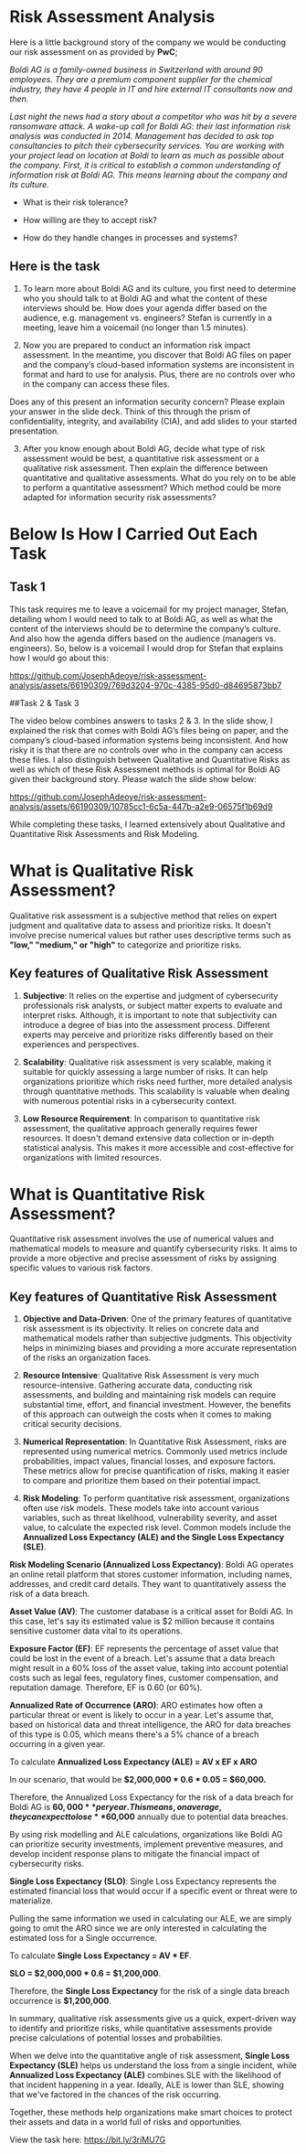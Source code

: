 # Risk Assessment Analysis

Here is a little background story of the company we would be conducting our risk assessment on as provided by **PwC**;

*Boldi AG is a family-owned business in Switzerland with around 90 employees. They are a premium component supplier for the chemical industry, they have 4 people in IT and hire external IT consultants now and then.*

*Last night the news had a story about a competitor who was hit by a severe ransomware attack. A wake-up call for Boldi AG: their last information risk analysis was conducted in 2014. Management has decided to ask top consultancies to pitch their cybersecurity services. You are working with your project lead on location at Boldi to learn as much as possible about the company. First, it is critical to establish a common understanding of information risk at Boldi AG. This means learning about the company and its culture.*

- What is their risk tolerance?

- How willing are they to accept risk?

- How do they handle changes in processes and systems?

## Here is the task

1. To learn more about Boldi AG and its culture, you first need to determine who you should talk to at Boldi AG and what the content of these interviews should be. How does your agenda differ based on the audience, e.g. management vs. engineers? Stefan is currently in a meeting, leave him a voicemail (no longer than 1.5 minutes).

2. Now you are prepared to conduct an information risk impact assessment. In the meantime, you discover that Boldi AG files on paper and the company’s cloud-based information systems are inconsistent in format and hard to use for analysis. Plus, there are no controls over who in the company can access these files. 

Does any of this present an information security concern? Please explain your answer in the slide deck. Think of this through the prism of confidentiality, integrity, and availability (CIA), and add slides to your started presentation.

3. After you know enough about Boldi AG, decide what type of risk assessment would be best, a quantitative risk assessment or a qualitative risk assessment. Then explain the difference between quantitative and qualitative assessments. What do you rely on to be able to perform a quantitative assessment? Which method could be more adapted for information security risk assessments? 

# Below Is How I Carried Out Each Task
## Task 1

This task requires me to leave a voicemail for my project manager, Stefan, detailing whom I would need to talk to at Boldi AG, as well as what the content of the interviews should be to determine the company’s culture. And also how the agenda differs based on the audience (managers vs. engineers). So, below is a voicemail I would drop for Stefan that explains how I would go about this:

https://github.com/JosephAdeoye/risk-assessment-analysis/assets/66190309/769d3204-970c-4385-95d0-d84695873bb7

##Task 2 & Task 3

The video below combines answers to tasks 2 & 3. In the slide show, I explained the risk that comes with Boldi AG’s files being on paper, and the company’s cloud-based information systems being inconsistent. And how risky it is that there are no controls over who in the company can access these files. I also distinguish between Qualitative and Quantitative Risks as well as which of these Risk Assessment methods is optimal for Boldi AG given their background story. Please watch the slide show below:

https://github.com/JosephAdeoye/risk-assessment-analysis/assets/66190309/10785cc1-6c5a-447b-a2e9-06575f1b69d9

While completing these tasks, I learned extensively about Qualitative and Quantitative Risk Assessments and Risk Modeling.

# What is Qualitative Risk Assessment?

Qualitative risk assessment is a subjective method that relies on expert judgment and qualitative data to assess and prioritize risks. It doesn't involve precise numerical values but rather uses descriptive terms such as **"low," "medium," or "high"** to categorize and prioritize risks.

## Key features of Qualitative Risk Assessment

1. **Subjective**: It relies on the expertise and judgment of cybersecurity professionals risk analysts, or subject matter experts to evaluate and interpret risks. Although, it is important to note that subjectivity can introduce a degree of bias into the assessment process. Different experts may perceive and prioritize risks differently based on their experiences and perspectives.

2. **Scalability**: Qualitative risk assessment is very scalable, making it suitable for quickly assessing a large number of risks. It can help organizations prioritize which risks need further, more detailed analysis through quantitative methods. This scalability is valuable when dealing with numerous potential risks in a cybersecurity context.

3. **Low Resource Requirement**: In comparison to quantitative risk assessment, the qualitative approach generally requires fewer resources. It doesn't demand extensive data collection or in-depth statistical analysis. This makes it more accessible and cost-effective for organizations with limited resources.


# What is Quantitative Risk Assessment?

Quantitative risk assessment involves the use of numerical values and mathematical models to measure and quantify cybersecurity risks. It aims to provide a more objective and precise assessment of risks by assigning specific values to various risk factors.

## Key features of Quantitative Risk Assessment

1. **Objective and Data-Driven**: One of the primary features of quantitative risk assessment is its objectivity. It relies on concrete data and mathematical models rather than subjective judgments. This objectivity helps in minimizing biases and providing a more accurate representation of the risks an organization faces.

2. **Resource Intensive**: Qualitative Risk Assessment is very much resource-intensive. Gathering accurate data, conducting risk assessments, and building and maintaining risk models can require substantial time, effort, and financial investment. However, the benefits of this approach can outweigh the costs when it comes to making critical security decisions.

3. **Numerical Representation**: In Quantitative Risk Assessment, risks are represented using numerical metrics. Commonly used metrics include probabilities, impact values, financial losses, and exposure factors. These metrics allow for precise quantification of risks, making it easier to compare and prioritize them based on their potential impact.

4. **Risk Modeling**: To perform quantitative risk assessment, organizations often use risk models. These models take into account various variables, such as threat likelihood, vulnerability severity, and asset value, to calculate the expected risk level. Common models include the **Annualized Loss Expectancy (ALE) and the Single Loss Expectancy (SLE)**.

**Risk Modeling Scenario (Annualized Loss Expectancy)**: Boldi AG operates an online retail platform that stores customer information, including names, addresses, and credit card details. They want to quantitatively assess the risk of a data breach.

**Asset Value (AV)**: The customer database is a critical asset for Boldi AG. In this case, let's say its estimated value is $2 million because it contains sensitive customer data vital to its operations.

**Exposure Factor (EF)**: EF represents the percentage of asset value that could be lost in the event of a breach. Let's assume that a data breach might result in a 60% loss of the asset value, taking into account potential costs such as legal fees, regulatory fines, customer compensation, and reputation damage. Therefore, EF is 0.60 (or 60%).

**Annualized Rate of Occurrence (ARO)**: ARO estimates how often a particular threat or event is likely to occur in a year. Let's assume that, based on historical data and threat intelligence, the ARO for data breaches of this type is 0.05, which means there's a 5% chance of a breach occurring in a given year.

To calculate **Annualized Loss Expectancy (ALE) = AV x EF x ARO**

In our scenario, that would be **$2,000,000 * 0.6 * 0.05 = $60,000.**

Therefore, the Annualized Loss Expectancy for the risk of a data breach for Boldi AG is **$60,000** per year. This means, on average, they can expect to lose **$60,000** annually due to potential data breaches.

By using risk modelling and ALE calculations, organizations like Boldi AG can prioritize security investments, implement preventive measures, and develop incident response plans to mitigate the financial impact of cybersecurity risks.

**Single Loss Expectancy (SLO)**: Single Loss Expectancy represents the estimated financial loss that would occur if a specific event or threat were to materialize.

Pulling the same information we used in calculating our ALE, we are simply going to omit the ARO since we are only interested in calculating the estimated loss for a Single occurrence.

To calculate **Single Loss Expectancy = AV * EF**.

**SLO = $2,000,000 * 0.6 = $1,200,000**.

Therefore, the **Single Loss Expectancy** for the risk of a single data breach occurrence is **$1,200,000**.

In summary, qualitative risk assessments give us a quick, expert-driven way to identify and prioritize risks, while quantitative assessments provide precise calculations of potential losses and probabilities.

When we delve into the quantitative angle of risk assessment, **Single Loss Expectancy (SLE)** helps us understand the loss from a single incident, while **Annualized Loss Expectancy (ALE)** combines SLE with the likelihood of that incident happening in a year. Ideally, ALE is lower than SLE, showing that we've factored in the chances of the risk occurring.

Together, these methods help organizations make smart choices to protect their assets and data in a world full of risks and opportunities.

View the task here: https://bit.ly/3riMU7G
